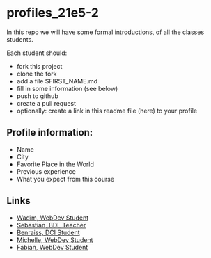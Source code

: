 # profiles_21e5-2

In this repo we will have some formal introductions,
of all the classes students.

Each student should:
  - fork this project
  - clone the fork
  - add a file $FIRST_NAME.md
  - fill in some information (see below)
  - push to github
  - create a pull request
  - optionally: create a link in this readme file (here) to your profile

## Profile information:

 - Name
 - City
 - Favorite Place in the World
 - Previous experience
 - What you expect from this course

## Links

 - [Wadim, WebDev Student](./Wadim.md)
 - [Sebastian, BDL Teacher](./Sebastian.md)
 - [Benraiss, DCI Student](./benraiss.md)
 - [Michelle, WebDev Student](./michelle.md)
 - [Fabian, WebDev Student](./Fabian.md)
